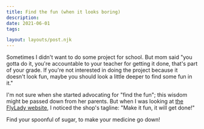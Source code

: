 ```yaml
---
title: Find the fun (when it looks boring)
description: 
date: 2021-06-01
tags:

layout: layouts/post.njk
---
```


Sometimes I didn't want to do some project for school. But mom said "you gotta do it, you're accountable to your teacher for getting it done, that's part of your grade. If you're not interested in doing the project because it doesn't look fun, maybe you should look a little deeper to find some fun in it."

I'm not sure when she started advocating for "find the fun"; this wisdom might be passed down from her parents. But when I was looking at [the FlyLady website](./flylady), I noticed the shop's tagline: "Make it fun, it will get done!"

Find your spoonful of sugar, to make your medicine go down!
 
